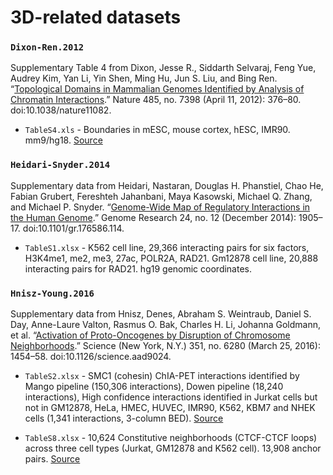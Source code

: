 # 3D-related datasets

### `Dixon-Ren.2012`

Supplementary Table 4 from Dixon, Jesse R., Siddarth Selvaraj, Feng Yue, Audrey Kim, Yan Li, Yin Shen, Ming Hu, Jun S. Liu, and Bing Ren. “[Topological Domains in Mammalian Genomes Identified by Analysis of Chromatin Interactions](http://www.nature.com/nature/journal/v485/n7398/full/nature11082.html).” Nature 485, no. 7398 (April 11, 2012): 376–80. doi:10.1038/nature11082.

- `TableS4.xls` - Boundaries in mESC, mouse cortex, hESC, IMR90. mm9/hg18. [Source](http://www.nature.com/nature/journal/v485/n7398/extref/nature11082-s3.xls)


### `Heidari-Snyder.2014` 

Supplementary data from Heidari, Nastaran, Douglas H. Phanstiel, Chao He, Fabian Grubert, Fereshteh Jahanbani, Maya Kasowski, Michael Q. Zhang, and Michael P. Snyder. “[Genome-Wide Map of Regulatory Interactions in the Human Genome](http://genome.cshlp.org/content/24/12/1905/suppl/DC1).” Genome Research 24, no. 12 (December 2014): 1905–17. doi:10.1101/gr.176586.114.

- `TableS1.xlsx` - K562 cell line, 29,366 interacting pairs for six factors, H3K4me1, me2, me3, 27ac, POLR2A, RAD21. Gm12878 cell line, 20,888 interacting pairs for RAD21. hg19 genomic coordinates.


### `Hnisz-Young.2016`

Supplementary data from Hnisz, Denes, Abraham S. Weintraub, Daniel S. Day, Anne-Laure Valton, Rasmus O. Bak, Charles H. Li, Johanna Goldmann, et al. “[Activation of Proto-Oncogenes by Disruption of Chromosome Neighborhoods](http://science.sciencemag.org/content/early/2016/03/02/science.aad9024.full).” Science (New York, N.Y.) 351, no. 6280 (March 25, 2016): 1454–58. doi:10.1126/science.aad9024.

- `TableS2.xlsx` - SMC1 (cohesin) ChIA-PET interactions identified by Mango pipeline (150,306 interactions), Dowen pipeline (18,240 interactions), High confidence interactions identified in Jurkat cells but not in GM12878, HeLa, HMEC, HUVEC, IMR90, K562, KBM7 and NHEK cells (1,341 interactions, 3-column BED). [Source](http://science.sciencemag.org/highwire/filestream/675217/field_highwire_adjunct_files/6/aad9024_TableS2_160122.xlsx)

- `TableS8.xlsx` - 10,624 Constitutive neighborhoods (CTCF-CTCF loops) across three cell types (Jurkat, GM12878 and K562 cell). 13,908 anchor pairs. [Source](http://science.sciencemag.org/highwire/filestream/675217/field_highwire_adjunct_files/12/aad9024_TableS8_160122.xlsx)